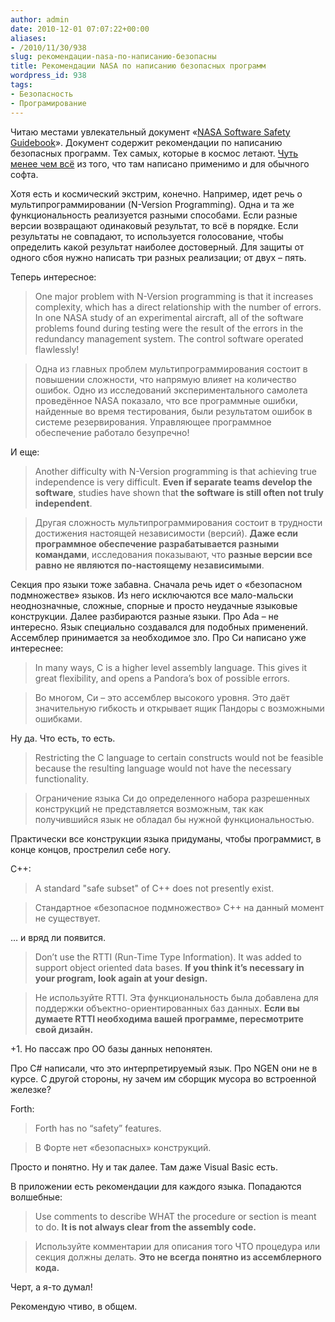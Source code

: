 ```yaml
---
author: admin
date: 2010-12-01 07:07:22+00:00
aliases:
- /2010/11/30/938
slug: рекомендации-nasa-по-написанию-безопасны
title: Рекомендации NASA по написанию безопасных программ
wordpress_id: 938
tags:
- Безопасность
- Програмирование
---
```


Читаю местами увлекательный документ «[NASA Software Safety Guidebook](http://www.hq.nasa.gov/office/codeq/doctree/871913.pdf)». Документ содержит рекомендации по написанию безопасных программ. Тех самых, которые в космос летают. [Чуть менее чем всё](http://lurkmore.ru/%D0%A7%D1%83%D1%82%D1%8C_%D0%B1%D0%BE%D0%BB%D0%B5%D0%B5_%D1%87%D0%B5%D0%BC) из того, что там написано применимо и для обычного софта. 

Хотя есть и космический экстрим, конечно. Например, идет речь о мультипрограммировании (N-Version Programming). Одна и та же функциональность реализуется разными способами. Если разные версии возвращают одинаковый результат, то всё в порядке. Если результаты не совпадают, то используется голосование, чтобы определить какой результат наиболее достоверный. Для защиты от одного сбоя нужно написать три разных реализации; от двух – пять.

<!--more-->Теперь интересное:

> One major problem with N-Version programming is that it increases complexity, which has a direct relationship with the number of errors. In one NASA study of an experimental aircraft, all of the software problems found during testing were the result of the errors in the redundancy management system. The control software operated flawlessly!

> Одна из главных проблем мультипрограммирования состоит в повышении сложности, что напрямую влияет на количество ошибок. Одно из исследований экспериментального самолета проведённое NASA показало, что все программные ошибки, найденные во время тестирования, были результатом ошибок в системе резервирования. Управляющее программное обеспечение работало безупречно!

И еще:

> Another difficulty with N-Version programming is that achieving true independence is very difficult. **Even if separate teams develop the software**, studies have shown that **the software is still often not truly independent**.

> Другая сложность мультипрограммирования состоит в трудности достижения настоящей независимости (версий). **Даже если программное обеспечение разрабатывается разными командами**, исследования показывают, что **разные версии все равно не являются по-настоящему независимыми**.

Секция про языки тоже забавна. Сначала речь идет о «безопасном подмножестве» языков. Из него исключаются все мало-мальски неоднозначные, сложные, спорные и просто неудачные языковые конструкции. Далее разбираются разные языки. Про Ada – не интересно. Язык специально создавался для подобных применений. Ассемблер принимается за необходимое зло. Про Си написано уже интереснее:

> In many ways, C is a higher level assembly language. This gives it great flexibility, and opens a Pandora’s box of possible errors.

> Во многом, Си – это ассемблер высокого уровня. Это даёт значительную гибкость и открывает ящик Пандоры с возможными ошибками.

Ну да. Что есть, то есть.

> Restricting the C language to certain constructs would not be feasible because the resulting language would not have the necessary functionality.

> Ограничение языка Си до определенного набора разрешенных конструкций не представляется возможным, так как получившийся язык не обладал бы нужной функциональностью.

Практически все конструкции языка придуманы, чтобы программист, в конце концов, прострелил себе ногу.

С++:

> A standard "safe subset" of C++ does not presently exist.

> Стандартное «безопасное подмножество» C++ на данный момент не существует.

… и вряд ли появится.

> Don’t use the RTTI (Run-Time Type Information). It was added to support object oriented data bases. **If you think it’s necessary in your program, look again at your design.**

> Не используйте RTTI. Эта функциональность была добавлена для поддержки объектно-ориентированных баз данных. **Если вы думаете RTTI необходима вашей программе, пересмотрите свой дизайн.**

+1. Но пассаж про ОО базы данных непонятен.

Про C# написали, что это интерпретируемый язык. Про NGEN они не в курсе. С другой стороны, ну зачем им сборщик мусора во встроенной железке?

Forth:

> Forth has no “safety” features.

> В Форте нет «безопасных» конструкций.

Просто и понятно. Ну и так далее. Там даже Visual Basic есть. 

В приложении есть рекомендации для каждого языка. Попадаются волшебные:

> Use comments to describe WHAT the procedure or section is meant to do. **It is not always clear from the assembly code.**

> Используйте комментарии для описания того ЧТО процедура или секция должны делать. **Это не всегда понятно из ассемблерного кода.**

Черт, а я-то думал!

Рекомендую чтиво, в общем. 
